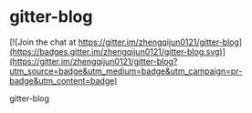 # gitter-blog

[![Join the chat at https://gitter.im/zhengqijun0121/gitter-blog](https://badges.gitter.im/zhengqijun0121/gitter-blog.svg)](https://gitter.im/zhengqijun0121/gitter-blog?utm_source=badge&utm_medium=badge&utm_campaign=pr-badge&utm_content=badge)

gitter-blog
